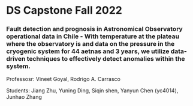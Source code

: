# DS Capstone Fall 2022
### Fault detection and prognosis in Astronomical Observatory operational data in Chile - With temperature at the plateau where the observatory is and data on the pressure in the cryogenic system for 44 aetnas and 3 years, we utilize data-driven techniques to effectively detect anomalies within the system. 

Professosr: Vineet Goyal, Rodrigo A. Carrasco

Students: Jiang Zhu, Yuning Ding, Siqin shen, Yanyun Chen (yc4014), Junhao Zhang
